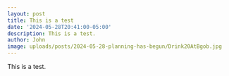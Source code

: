 ```yaml
---
layout: post
title: This is a test
date: '2024-05-28T20:41:00-05:00'
description: This is a test.
author: John
image: uploads/posts/2024-05-28-planning-has-begun/Drink20AtBgob.jpg
---
```


This is a test.
